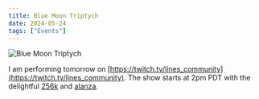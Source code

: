 ```yaml
---
title: Blue Moon Triptych
date: 2024-05-24
tags: ["Events"]
---
```


![Blue Moon Triptych](/rm_ation/images/blue-moon-triptych.jpg)

I am performing tomorrow on [https://twitch.tv/lines_community](https://twitch.tv/lines_community). The show starts at 2pm PDT with the delightful [256k](https://256klabs.com/) and [alanza](https://ryleealanza.org/).
